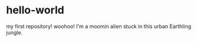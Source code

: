 # hello-world
my first repository! woohoo!
I'm a moomin alien stuck in this urban Earthling jungle.
